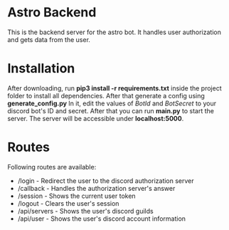 # Astro Backend
This is the backend server for the astro bot. It handles user authorization and gets data from the user.

# Installation
After downloading, run **pip3 install -r requirements.txt** inside the project folder to install all dependencies. After that generate a config using **generate_config.py** In it, edit the values of *BotId* and *BotSecret* to your discord bot's ID and secret. After that you can run **main.py** to start the server. The server will be accessible under **localhost:5000**.

# Routes
Following routes are available:
- /login - Redirect the user to the discord authorization server
- /callback - Handles the authorization server's answer
- /session - Shows the current user token
- /logout - Clears the user's session
- /api/servers - Shows the user's discord guilds 
- /api/user - Shows the user's discord account information


